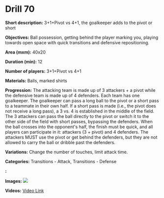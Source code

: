 # Drill 70

**Short description:**
3+1+Pivot vs 4+1, the goalkeeper adds to the pivot or short

**Objectives:**
Ball possession, getting behind the player marking you, playing towards open space with quick transitions and defensive repositioning.

**Area (mxm):**
40x20

**Duration (min):**
12

**Number of players:**
3+1+Pivot vs 4+1

**Materials:**
Balls, marked shirts

**Progression:**
The attacking team is made up of 3 attackers + a pivot while the defensive team is made up of 4 defenders. Each team has one goalkeeper. The goalkeeper can pass a long ball to the pivot or a short pass to a teammate in their own half. If a short pass is made (i.e., the pivot does not receive a long pass), a 3 vs. 4 is established in the middle of the field. The 3 attackers can pass the ball directly to the pivot or switch it to the other side of the field with short passes, bypassing the defenders. When the ball crosses into the opponent's half, the finish must be quick, and all players can participate in it: attackers (3 + pivot) and 4 defenders. The attackers MUST use the pivot or get behind the defenders, but they are not allowed to carry the ball or dribble past the defenders.

**Variations:**
Change the number of touches, limit attack time.

**Categories:**
Transitions - Attack, Transitions - Defense

**:**


**Images:**
![](https://www.coachingfutsal.com/\images\8b9274ca46fcd9eae71502512688c0eae478d03927d8653b28a973258b9c1602c6284d6fc82b0f2f9b4aaf28f4726c8e42824070b59acd6984531afe7634c8834db20cc3b7f8a.jpg)

**Videos:**
[Video Link](https://www.youtube.com/embed/T08SyuHlFYk)

